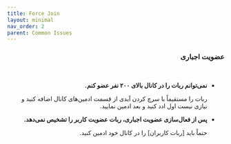 ```yaml
---
title: Force Join
layout: minimal
nav_order: 2
parent: Common Issues
---
```


<head>
    <meta charset="utf-8">
    <link rel="stylesheet" href="https://b3h1z.github.io/HidyBot-Docs/assets/css/style.css">
</head>
<div dir="rtl">

<h3>عضویت اجباری</h3>
<br>
<ul>
    <li><strong>نمی‌توانم ربات را در کانال بالای ۲۰۰ نفر عضو کنم.</strong>
        <p>ربات را مستقیماً با سرچ کردن آیدی از قسمت ادمین‌های کانال اضافه کنید و نیازی نیست اول ادد کنید و بعد ادمین نمایید.</p>
    </li>
    <li><strong>پس از فعال‌سازی عضویت اجباری، ربات عضویت کاربر را تشخیص نمی‌دهد.</strong>
        <p>حتماً باید [ربات کاربران] را در کانال خود ادمین کنید.</p>
    </li>
</ul>


</div>
